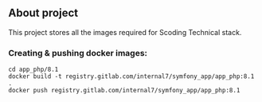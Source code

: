 ## About project
This project stores all the images required for Scoding Technical stack.

### Creating & pushing docker images:
```shell
cd app_php/8.1
docker build -t registry.gitlab.com/internal7/symfony_app/app_php:8.1 .
docker push registry.gitlab.com/internal7/symfony_app/app_php:8.1
```